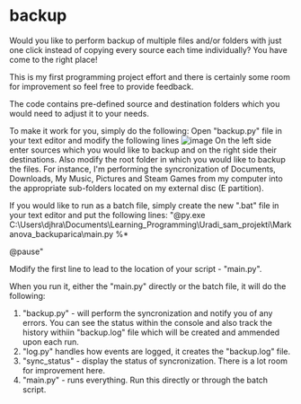 # backup
Would you like to perform backup of multiple files and/or folders with just one click instead of copying every source each time individually? You have come to the right place!

This is my first programming project effort and there is certainly some room for improvement so feel free to provide feedback.

The code contains pre-defined source and destination folders which you would need to adjust it to your needs.

To make it work for you, simply do the following:
Open "backup.py" file in your text editor and modify the following lines
![image](https://github.com/KooMar22/backup/assets/66904883/f6c7580a-18e9-4735-a88c-b2f4a708e46c)
On the left side enter sources which you would like to backup and on the right side their destinations. Also modify the root folder in which you would like to backup the files.
For instance, I'm performing the syncronization of Documents, Downloads, My Music, Pictures and Steam Games from my computer into the appropriate sub-folders located on my external disc (E partition).

If you would like to run as a batch file, simply create the new ".bat" file in your text editor and put the following lines:
"@py.exe C:\Users\djhra\Documents\Learning_Programming\Uradi_sam_projekti\Markanova_backuparica\main.py %*

@pause"

Modify the first line to lead to the location of your script - "main.py".

When you run it, either the "main.py" directly or the batch file, it will do the following:
1. "backup.py" - will perform the syncronization and notify you of any errors. You can see the status within the console and also track the history withiin "backup.log" file which will be created and ammended upon each run.
2. "log.py" handles how events are logged, it creates the "backup.log" file.
3. "sync_status" - display the status of syncronization. There is a lot room for improvement here.
4. "main.py" - runs everything. Run this directly or through the batch script.

